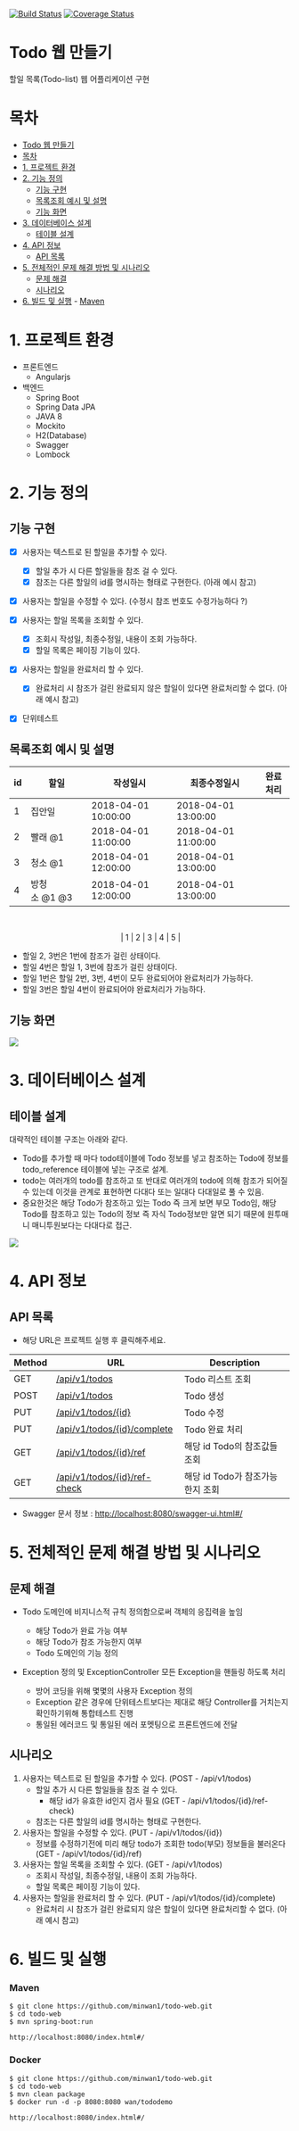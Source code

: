 
[![Build Status](https://travis-ci.com/minwan1/todo-web.svg?branch=master)](https://travis-ci.com/minwan1/todo-web)
[![Coverage Status](https://coveralls.io/repos/github/minwan1/todo-web/badge.svg?branch=master)](https://coveralls.io/github/minwan1/todo-web?branch=master)
# Todo 웹 만들기

할일 목록(Todo-list) 웹 어플리케이션 구현

# 목차

<!-- TOC -->

- [Todo 웹 만들기](#todo-웹-만들기)
- [목차](#목차)
- [1. 프로젝트 환경](#1-프로젝트-환경)
- [2. 기능 정의](#2-기능-정의)
    - [기능 구현](#기능-구현)
    - [목록조회 예시 및 설명](#목록조회-예시-및-설명)
    - [기능 화면](#기능-화면)
- [3. 데이터베이스 설계](#3-데이터베이스-설계)
    - [테이블 설계](#테이블-설계)
- [4. API 정보](#4-api-정보)
    - [API 목록](#api-목록)
- [5. 전체적인 문제 해결 방법 및 시나리오](#5-전체적인-문제-해결-방법-및-시나리오)
    - [문제 해결](#문제-해결)
    - [시나리오](#시나리오)
- [6. 빌드 및 실행](#6-빌드-및-실행)
        - [Maven](#maven)

<!-- /TOC -->
# 1. 프로젝트 환경
* 프론트엔드
    * Angularjs
* 백엔드
    * Spring Boot
    * Spring Data JPA
    * JAVA 8
    * Mockito
    * H2(Database)
    * Swagger
    * Lombock

# 2. 기능 정의



##  기능 구현

* [X] 사용자는 텍스트로 된 할일을 추가할 수 있다.
    * [X] 할일 추가 시 다른 할일들을 참조 걸 수 있다.
    * [x] 참조는 다른 할일의 id를 명시하는 형태로 구현한다. (아래 예시 참고)
* [x] 사용자는 할일을 수정할 수 있다. (수정시 참조 번호도 수정가능하다 ?)
* [x] 사용자는 할일 목록을 조회할 수 있다.
    * [x] 조회시 작성일, 최종수정일, 내용이 조회 가능하다.
    * [x] 할일 목록은 페이징 기능이 있다.
* [x] 사용자는 할일을 완료처리 할 수 있다.
    * [x] 완료처리 시 참조가 걸린 완료되지 않은 할일이 있다면 완료처리할 수 없다. (아래 예시 참고)
* [x] 단위테스트


## 목록조회 예시 및 설명
| id  | 할일        | 작성일시                | 최종수정일시              | 완료처리 |
| --- | --------- | ------------------- | ------------------- | ---- |
| 1   | 집안일       | 2018-04-01 10:00:00 | 2018-04-01 13:00:00 |      |
| 2   | 빨래 @1     | 2018-04-01 11:00:00 | 2018-04-01 11:00:00 |      |
| 3   | 청소 @1     | 2018-04-01 12:00:00 | 2018-04-01 13:00:00 |      |
| 4   | 방청소 @1 @3 | 2018-04-01 12:00:00 | 2018-04-01 13:00:00 |      |

                       <center> | 1 | 2 | 3 | 4 | 5 | </center>

* 할일 2, 3번은 1번에 참조가 걸린 상태이다.
* 할일 4번은 할일 1, 3번에 참조가 걸린 상태이다.
* 할일 1번은 할일 2번, 3번, 4번이 모두 완료되어야 완료처리가 가능하다.
* 할일 3번은 할일 4번이 완료되어야 완료처리가 가능하다.


## 기능 화면
![](https://i.imgur.com/mdOtvv7.png)


# 3. 데이터베이스 설계

## 테이블 설계

대략적인 테이블 구조는 아래와 같다. 

* Todo를 추가할 때 마다 todo테이블에 Todo 정보를 넣고 참조하는 Todo에 정보를 todo_reference 테이블에 넣는 구조로 설계.
* todo는 여러개의 todo를 참조하고 또 반대로 여러개의 todo에 의해 참조가 되어질 수 있는데 이것을 관계로 표현하면 다대다 또는 일대다 다대일로 풀 수 있음.
* 중요한것은 해당 Todo가 참조하고 있는 Todo 즉 크게 보면 부모 Todo임, 해당 Todo를 참조하고 있는 Todo의 정보 즉 자식 Todo정보만 알면 되기 때문에 원투매니 매니투원보다는 다대다로 접근.

![](https://i.imgur.com/xQ3iSom.png)


# 4. API 정보

## API 목록
* 해당 URL은 프로젝트 실행 후 클릭해주세요.

| Method | URL                          | Description     |
| ------ | ---------------------------- | --------------- |
| GET    | [/api/v1/todos](http://localhost:8080/swagger-ui.html#!/todo45controller/getTodosUsingGET)                | Todo 리스트 조회     |
| POST   | [/api/v1/todos](http://localhost:8080/swagger-ui.html#!/todo45controller/createUsingPOST)                | Todo 생성       |
| PUT    | [/api/v1/todos/{id}](http://localhost:8080/swagger-ui.html#!/todo45controller/updateUsingPUT)           | Todo 수정 |
| PUT    | [/api/v1/todos/{id}/complete](http://localhost:8080/swagger-ui.html#!/todo45controller/completeUsingPUT)  | Todo 완료 처리 |
| GET    | [/api/v1/todos/{id}/ref](http://localhost:8080/swagger-ui.html#!/todo45controller/getReferenceParentTodosUsingGET)            | 해당 id Todo의 참조값들 조회 |
| GET    | [/api/v1/todos/{id}/ref-check](http://localhost:8080/swagger-ui.html#!/todo45controller/verifyTodoIsReferableUsingGET) | 해당 id Todo가 참조가능한지 조회          |

* Swagger 문서 정보 : [http://localhost:8080/swagger-ui.html#/](http://localhost:8080/swagger-ui.html#/)
      
  
# 5. 전체적인 문제 해결 방법 및 시나리오

## 문제 해결

* Todo 도메인에 비지니스적 규칙 정의함으로써 객체의 응집력을 높임
    * 해당 Todo가 완료 가능 여부
    * 해당 Todo가 참조 가능한지 여부
    * Todo 도메인의 기능 정의

* Exception 정의 및 ExceptionController 모든 Exception을 핸들링 하도록 처리
    * 방어 코딩을 위해 몇몇의 사용자 Exception 정의
    * Exception 같은 경우에 단위테스트보다는 제대로 해당 Controller를 거치는지 확인하기위해 통합테스트 진행
    * 통일된 에러코드 및 통일된 에러 포멧팅으로 프론트엔드에 전달




## 시나리오
1. 사용자는 텍스트로 된 할일을 추가할 수 있다. (POST - /api/v1/todos)
    *  할일 추가 시 다른 할일들을 참조 걸 수 있다.
        *  해당 id가 유효한 id인지 검사 필요 (GET - /api/v1/todos/{id}/ref-check)
    *  참조는 다른 할일의 id를 명시하는 형태로 구현한다. 
2. 사용자는 할일을 수정할 수 있다. (PUT - /api/v1/todos/{id})
    *  정보를 수정하기전에 미리 해당 todo가 조회한 todo(부모) 정보들을 불러온다 (GET - /api/v1/todos/{id}/ref)
3. 사용자는 할일 목록을 조회할 수 있다. (GET - /api/v1/todos)
    * 조회시 작성일, 최종수정일, 내용이 조회 가능하다.
    * 할일 목록은 페이징 기능이 있다.
4. 사용자는 할일을 완료처리 할 수 있다. (PUT - /api/v1/todos/{id}/complete)
    * 완료처리 시 참조가 걸린 완료되지 않은 할일이 있다면 완료처리할 수 없다. (아래 예시 참고)



# 6. 빌드 및 실행
### Maven
```
$ git clone https://github.com/minwan1/todo-web.git
$ cd todo-web
$ mvn spring-boot:run

http://localhost:8080/index.html#/
```

### Docker
```
$ git clone https://github.com/minwan1/todo-web.git
$ cd todo-web 
$ mvn clean package
$ docker run -d -p 8080:8080 wan/tododemo

http://localhost:8080/index.html#/
```
